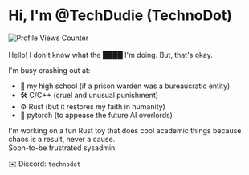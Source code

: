 # Hi, I'm @TechDudie (TechnoDot)
![Profile Views Counter](https://komarev.com/ghpvc/?username=TechDudie&label=Profile+Views&color=green)<br><br>
Hello! I don't know what the ████ I'm doing. But, that's okay.

I'm busy crashing out at:
- 🏫 my high school (if a prison warden was a bureaucratic entity)
- 🛠️ C/C++ (cruel and unusual punishment)
- ⚙️ Rust (but it restores my faith in humanity)
- 🐍 pytorch (to appease the future AI overlords)

I'm working on a fun Rust toy that does cool academic things because chaos is a result, never a cause.<br>
Soon-to-be frustrated sysadmin.

✉️ Discord: `technodot`
